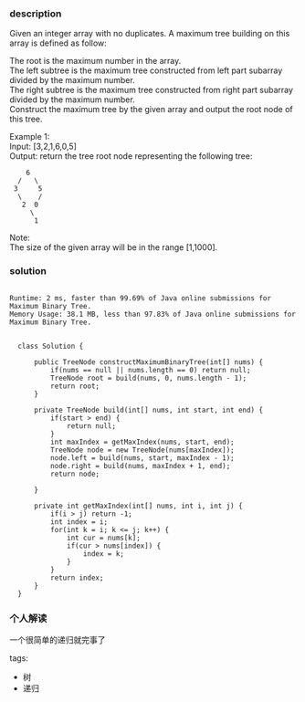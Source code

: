 ### description    
  Given an integer array with no duplicates. A maximum tree building on this array is defined as follow:  
    
  The root is the maximum number in the array.  
  The left subtree is the maximum tree constructed from left part subarray divided by the maximum number.  
  The right subtree is the maximum tree constructed from right part subarray divided by the maximum number.  
  Construct the maximum tree by the given array and output the root node of this tree.  
    
  Example 1:  
  Input: [3,2,1,6,0,5]  
  Output: return the tree root node representing the following tree:  
    
        6  
      /   \  
     3     5  
      \    /   
       2  0     
         \  
          1  
  Note:  
  The size of the given array will be in the range [1,1000].  
### solution    
```    
  
Runtime: 2 ms, faster than 99.69% of Java online submissions for Maximum Binary Tree.  
Memory Usage: 38.1 MB, less than 97.83% of Java online submissions for Maximum Binary Tree.  
  
  
  class Solution {  
       
      public TreeNode constructMaximumBinaryTree(int[] nums) {  
          if(nums == null || nums.length == 0) return null;  
          TreeNode root = build(nums, 0, nums.length - 1);  
          return root;  
      }  
    
      private TreeNode build(int[] nums, int start, int end) {  
          if(start > end) {  
              return null;  
          }  
          int maxIndex = getMaxIndex(nums, start, end);  
          TreeNode node = new TreeNode(nums[maxIndex]);  
          node.left = build(nums, start, maxIndex - 1);  
          node.right = build(nums, maxIndex + 1, end);  
          return node;  
    
      }  
    
      private int getMaxIndex(int[] nums, int i, int j) {  
          if(i > j) return -1;  
          int index = i;  
          for(int k = i; k <= j; k++) {  
              int cur = nums[k];  
              if(cur > nums[index]) {  
                  index = k;  
              }  
          }  
          return index;  
      }  
  }  
```    
    
### 个人解读    
  一个很简单的递归就完事了  
    
tags:    
  -  树  
  -  递归  
